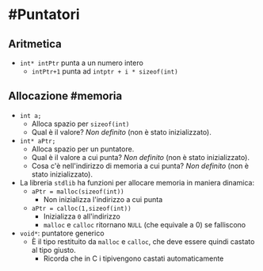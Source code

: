 

# #Puntatori
## Aritmetica
- `int* intPtr` punta a un numero intero
	- `intPtr+1` punta ad `intptr + i * sizeof(int)`

## Allocazione #memoria 
- `int a;`
	- Alloca spazio per `sizeof(int)`
	- Qual è il valore? *Non definito* (non è stato inizializzato).
- `int* aPtr;`
	- Alloca spazio per un puntatore.
	- Qual è il valore a cui punta? *Non definito* (non è stato inizializzato).
	- Cosa c'è nell'indirizzo di memoria a cui punta? *Non definito* (non è stato inizializzato).
- La libreria `stdlib` ha funzioni per allocare memoria in maniera dinamica:
	- `aPtr = malloc(sizeof(int))`
		- Non inizializza l'indirizzo a cui punta
	- `aPtr = calloc(1,sizeof(int))`
		- Inizializza `0` all'indirizzo
		- `malloc` e `calloc` ritornano `NULL` (che equivale a 0) se falliscono
- `void*`: puntatore generico
	- È il tipo restituito da `malloc` e `calloc`, che deve essere quindi castato al tipo giusto.
		- Ricorda che in C i tipivengono castati automaticamente